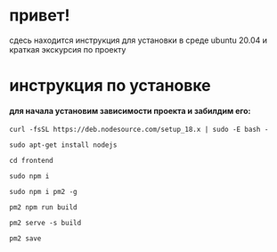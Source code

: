 # привет!
сдесь находится инструкция для установки в среде ubuntu 20.04 и краткая экскурсия по проекту

# инструкция по установке

#### для начала установим зависимости проекта и забилдим его:

`curl -fsSL https://deb.nodesource.com/setup_18.x | sudo -E bash -`

`sudo apt-get install nodejs`

`cd frontend`

`sudo npm i`

`sudo npm i pm2 -g`

`pm2 npm run build`

`pm2 serve -s build`

`pm2 save`
